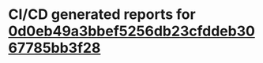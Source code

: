 # CI/CD generated reports for [0d0eb49a3bbef5256db23cfddeb3067785bb3f28](https://github.com/hydephp/develop/commit/0d0eb49a3bbef5256db23cfddeb3067785bb3f28)
